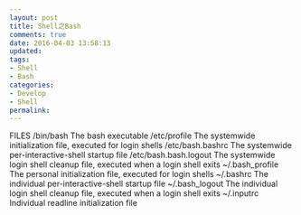 ```yaml
---
layout: post
title: Shell之Bash
comments: true
date: 2016-04-03 13:58:13
updated:
tags:
- Shell
- Bash
categories:
- Develop
- Shell
permalink:
---
```


FILES
/bin/bash
The bash executable
/etc/profile
The systemwide initialization file,
executed for login shells
/etc/bash.bashrc
The systemwide
per-interactive-shell
startup file
/etc/bash.bash.logout
The
systemwide
login
shell
cleanup
file,
executed
when
a
login
shell
exits
~/.bash_profile
The
personal
initialization
file,
executed
for
login
shells
~/.bashrc
The
individual
per-interactive-shell
startup
file
~/.bash_logout
The
individual
login
shell
cleanup
file,
executed
when
a
login
shell
exits
~/.inputrc
Individual
readline
initialization
file

